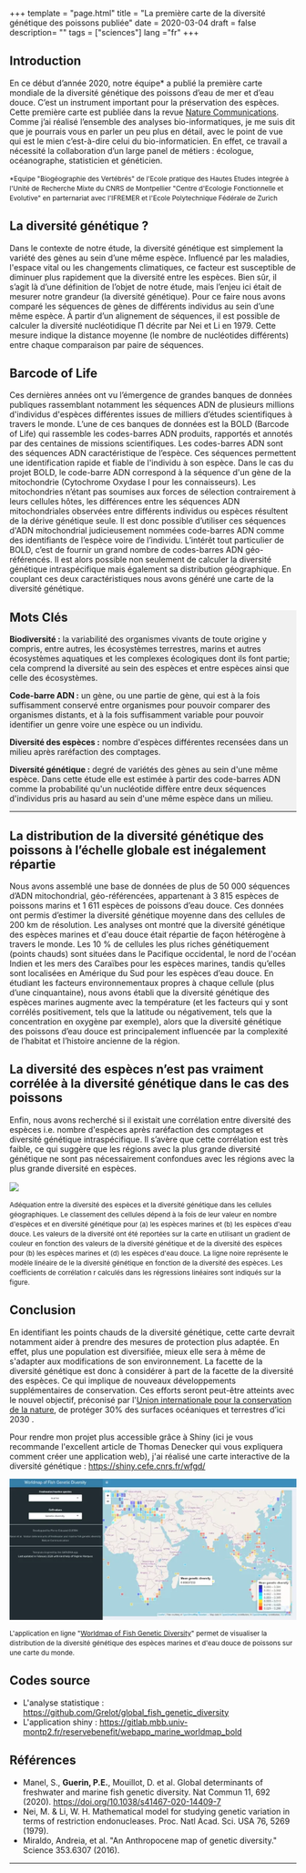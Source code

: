 +++
template = "page.html"
title = "La première carte de la diversité génétique des poissons publiée"
date =  2020-03-04
draft = false
description= ""
tags = ["sciences"]
lang ="fr"
+++


## Introduction

En ce début d’année 2020, notre équipe* a publié la première carte mondiale de la diversité génétique des poissons d’eau de mer et d’eau douce. C’est un instrument important pour la préservation des espèces. Cette première carte est publiée dans la revue [Nature Communications](https://doi.org/10.1038/s41467-020-14409-7). Comme j’ai réalisé l’ensemble des analyses bio-informatiques, je me suis dit que je pourrais vous en parler un peu plus en détail, avec le point de vue qui est le mien c’est-à-dire celui du bio-informaticien. En effet, ce travail a nécessité la collaboration d’un large panel de métiers : écologue, océanographe, statisticien et généticien.

<small> *Equipe "Biogéographie des Vertébrés" de l'Ecole pratique des Hautes Etudes integrée à l'Unité de Recherche Mixte du CNRS de Montpellier "Centre d'Ecologie Fonctionnelle et Evolutive" en parternariat avec l'IFREMER et l'Ecole Polytechnique Fédérale de Zurich</small>

## La diversité génétique ?

Dans le contexte de notre étude, la diversité génétique est simplement la variété des gènes au sein d’une même espèce. Influencé par les maladies, l'espace vital ou les changements climatiques, ce facteur est susceptible de diminuer plus rapidement que la diversité entre les espèces. Bien sûr, il s’agit là d’une définition de l’objet de notre étude, mais l’enjeu ici était de mesurer notre grandeur (la diversité génétique). Pour ce faire nous avons comparé les séquences de gènes de différents individus au sein d’une même espèce. À partir d’un alignement de séquences, il est possible de calculer la diversité nucléotidique П décrite par Nei et Li en 1979. Cette mesure indique la distance moyenne (le nombre de nucléotides différents) entre chaque comparaison par paire de séquences.


## Barcode of Life

Ces dernières années ont vu l’émergence de grandes banques de données publiques rassemblant notamment les séquences ADN de plusieurs millions d'individus d'espèces différentes issues de milliers d’études scientifiques à travers le monde. L’une de ces banques de données est la BOLD (Barcode of Life) qui rassemble les codes-barres ADN produits, rapportés et annotés par des centaines de missions scientifiques. Les codes-barres ADN sont des séquences ADN caractéristique de l’espèce. Ces séquences permettent une identification rapide et fiable de l'individu à son espèce. Dans le cas du projet BOLD, le code-barre ADN correspond à la séquence d'un gène de la mitochondrie (Cytochrome Oxydase I pour les connaisseurs). Les mitochondries n’étant pas soumises aux forces de sélection contrairement à leurs cellules hôtes, les différences entre les séquences ADN mitochondriales observées entre différents individus ou espèces résultent de la dérive génétique seule. Il est donc possible d’utiliser ces séquences d'ADN mitochondrial judicieusement nommées code-barres ADN comme des identifiants de l’espèce voire de l’individu. L’intérêt tout particulier de BOLD, c’est de fournir un grand nombre de codes-barres ADN géo-référencés. Il est alors possible non seulement de calculer la diversité génétique intraspécifique mais également sa distribution géographique. En couplant ces deux caractéristiques nous avons généré une carte de la diversité génétique.


<div style="background: #f1f1f1 ;">

##  Mots Clés

**Biodiversité :** la variabilité des organismes vivants de toute origine y compris, entre autres, les écosystèmes terrestres, marins et autres écosystèmes aquatiques et les complexes écologiques dont ils font partie; cela comprend la diversité au sein des espèces et entre espèces ainsi que celle des écosystèmes.

**Code-barre ADN :** un gène, ou une partie de gène, qui est à la fois suffisamment conservé entre organismes pour pouvoir comparer des organismes distants, et à la fois suffisamment variable pour pouvoir identifier un genre voire une espèce ou un individu.

**Diversité des espèces :** nombre d'espèces différentes recensées dans un milieu après raréfaction des comptages.

**Diversité génétique :** degré de variétés des gènes au sein d'une même espèce. Dans cette étude elle est estimée à partir des code-barres ADN comme la probabilité qu'un nucléotide diffère entre deux séquences d'individus pris au hasard au sein d'une même espèce dans un milieu.

____________

</div>


## La distribution de la diversité génétique des poissons à l’échelle globale est inégalement répartie

Nous avons assemblé une base de données de plus de 50 000 séquences d’ADN mitochondrial, géo-référencées, appartenant à 3 815 espèces de poissons marins et 1 611 espèces de poissons d’eau douce. Ces données ont permis d’estimer la diversité génétique moyenne dans des cellules de 200 km de résolution. Les analyses ont montré que la diversité génétique des espèces marines et d'eau douce était répartie de façon hétérogène à travers le monde. Les 10 % de cellules les plus riches génétiquement (points chauds) sont situées dans le Pacifique occidental, le nord de l'océan Indien et les mers des Caraïbes pour les espèces marines, tandis qu’elles sont localisées en Amérique du Sud pour les espèces d’eau douce. En étudiant les facteurs environnementaux propres à chaque cellule (plus d’une cinquantaine), nous avons établi que la diversité génétique des espèces marines augmente avec la température (et les facteurs qui y sont corrélés positivement, tels que la latitude ou négativement, tels que la concentration en oxygène par exemple), alors que la diversité génétique des poissons d’eau douce est principalement influencée par la complexité de l’habitat et l’histoire ancienne de la région.

## La diversité des espèces n’est pas vraiment corrélée à la diversité génétique dans le cas des poissons

Enfin, nous avons recherché si il existait une corrélation entre diversité des espèces i.e. nombre d'espèces après raréfaction des comptages et diversité génétique intraspécifique. Il s’avère que cette corrélation est très faible, ce qui suggère que les régions avec la plus grande diversité génétique ne sont pas nécessairement confondues avec les régions avec la plus grande diversité en espèces.


<a href="https://www.nature.com/articles/s41467-020-14409-7/figures/2"> <img align="center" src="https://media.springernature.com/full/springer-static/image/art%3A10.1038%2Fs41467-020-14409-7/MediaObjects/41467_2020_14409_Fig2_HTML.png?as=webp"></a>


<small>Adéquation entre la diversité des espèces et la diversité génétique dans les cellules géographiques. Le classement des cellules dépend à la fois de leur valeur en nombre d'espèces et en diversité génétique pour (a) les espèces marines et (b) les espèces d'eau douce. Les valeurs de la diversité ont été reportées sur la carte en utilisant un gradient de couleur en fonction des valeurs de la diversité génétique et de la diversité des espèces pour (b) les espèces marines et (d) les espèces d'eau douce. La ligne noire représente le modèle linéaire de le la diversité génétique en fonction de la diversité des espèces. Les coefficients de corrélation r calculés dans les régressions linéaires sont indiqués sur la figure.</small>


## Conclusion

En identifiant les points chauds de la diversité génétique, cette carte devrait notamment aider à prendre des mesures de protection plus adaptée. En effet, plus une population est diversifiée, mieux elle sera à même de s'adapter aux modifications de son environnement. La facette de la diversité génétique est donc à considérer à part de la facette de la diversité des espèces. Ce qui implique de nouveaux développements supplémentaires de conservation. Ces efforts seront peut-être atteints avec le nouvel objectif, préconisé par l'[Union internationale pour la conservation de la nature](https://www.iucn.org/resources/issues-briefs/marine-protected-areas-and-climate-change), de protéger 30% des surfaces océaniques et terrestres d’ici 2030 .

Pour rendre mon projet plus accessible grâce à Shiny (ici je vous recommande l'excellent article de Thomas Denecker qui vous expliquera comment créer une application web), j'ai réalisé une carte interactive de la diversité génétique : https://shiny.cefe.cnrs.fr/wfgd/


<a href="https://shiny.cefe.cnrs.fr/wfgd/"> <img align="center" src="wfgd.png"></a>



<small>L'application en ligne "[Worldmap of Fish Genetic Diversity](https://shiny.cefe.cnrs.fr/wfgd/)" permet de visualiser la distribution de la diversité génétique des espèces marines et d'eau douce de poissons sur une carte du monde.</small>


## Codes source
* L'analyse statistique : https://github.com/Grelot/global_fish_genetic_diversity
* L'application shiny : https://gitlab.mbb.univ-montp2.fr/reservebenefit/webapp_marine_worldmap_bold

## Références

* Manel, S., **Guerin, P.E.**, Mouillot, D. et al. Global determinants of freshwater and marine fish genetic diversity. Nat Commun 11, 692 (2020). https://doi.org/10.1038/s41467-020-14409-7
* Nei, M. & Li, W. H. Mathematical model for studying genetic variation in terms of restriction endonucleases. Proc. Natl Acad. Sci. USA 76, 5269 (1979).
* Miraldo, Andreia, et al. "An Anthropocene map of genetic diversity." Science 353.6307 (2016). 



_______________________________________________________________________________